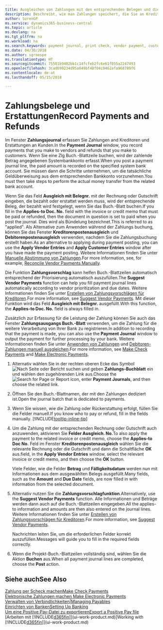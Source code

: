 ```yaml
---
title: Ausgleichen von Zahlungen mit den entsprechenden Belegen und diese buchen| Microsoft Docs
description: Beschreibt, wie man Zahlungen speichert, die Sie an Kreditoren und Erstattungen leisten, die Sie den Debitoren erstellen.
author: SorenGP
ms.service: dynamics365-business-central
ms.topic: article
ms.devlang: na
ms.tgt_pltfrm: na
ms.workload: na
ms.search.keywords: payment journal, print check, vendor payment, customer refund, creditor, debt, balance due, AP
ms.date: 04/30/2018
ms.author: sgroespe
ms.translationtype: HT
ms.sourcegitcommit: 75501b9402bb1c14fcfeb2fc6e61f055a2247493
ms.openlocfilehash: 3cad699234d95a849bf48f04c8462afa968789f6
ms.contentlocale: de-at
ms.lasthandoff: 05/15/2018

---
```

# <a name="record-payments-and-refunds"></a><span data-ttu-id="63fef-103">Zahlungsbelege und Erstattungen</span><span class="sxs-lookup"><span data-stu-id="63fef-103">Record Payments and Refunds</span></span>
<span data-ttu-id="63fef-104">Im Fenster **Zahlungsjournal** erfassen Sie Zahlungen and Kreditoren und Erstattungen an Kunden.</span><span class="sxs-lookup"><span data-stu-id="63fef-104">In the **Payment Journal** window, you record payments that you make to vendors and refunds that you make to customers.</span></span> <span data-ttu-id="63fef-105">Wenn Sie eine Zlg Buch.-Blattzeile buchen, wird der zahlende Betrag angegebenen Systembankkonto erfasst.</span><span class="sxs-lookup"><span data-stu-id="63fef-105">When you post a payment journal line, the paid amount is recorded on the specified system bank account.</span></span> <span data-ttu-id="63fef-106">Sie müssen dann die Schritte unternehmen, um die tatsächliche Geldüberweisung aus dem entsprechenden Bankkonto vorzunehmen.</span><span class="sxs-lookup"><span data-stu-id="63fef-106">You must then take steps to perform the actual money transfer from the related bank account.</span></span>

<span data-ttu-id="63fef-107">Wenn Sie das Feld **Ausgleich mit Belegnr.** mit der Rechnung oder Gutschrift eingeben, die bezahlt oder erstattet werden muss, wird der entsprechende Beleg, der bezahlt wird festgelegt, wenn Sie das Buch.-Blatt buchen.</span><span class="sxs-lookup"><span data-stu-id="63fef-107">If you fill in the **Applies-to Doc. No.** field with the invoice or credit memo that must be paid or refunded, then the document in question is set to paid when you post the journal.</span></span> <span data-ttu-id="63fef-108">Dies wird als Bündelung bezeichnet.</span><span class="sxs-lookup"><span data-stu-id="63fef-108">This is referred to as "applied".</span></span> <span data-ttu-id="63fef-109">Als Alternative zum Anwenden während der Zahlungs buchung, können Sie das Fenster **Kreditorenpostenausgleich** und **Debitorenpostenausgleich** verwenden, nachdem Sie die Zahlungsbuchung erstellt haben.</span><span class="sxs-lookup"><span data-stu-id="63fef-109">As an alternative to applying during payment posting, you can use the **Apply Vendor Entries** and **Apply Customer Entries** window after you have made the payment posting.</span></span> <span data-ttu-id="63fef-110">Weitere Informationen finden Sie unter [Manuelle Abstimmung von Zahlungen](payables-how-apply-purchase-transactions-manually.md).</span><span class="sxs-lookup"><span data-stu-id="63fef-110">For more information, see, for example, [Reconcile Vendor Payments Manually](payables-how-apply-purchase-transactions-manually.md).</span></span>

<span data-ttu-id="63fef-111">Die Funktion **Zahlungsvorschlag** kann helfen Buch.-Blattzeilen automatisch entsprechend der Priorisierung automatisch auszufüllen.</span><span class="sxs-lookup"><span data-stu-id="63fef-111">The **Suggest Vendor Payments** function can help you fill payment journal lines automatically according to vendor prioritization and due dates.</span></span> <span data-ttu-id="63fef-112">Weitere Informationen finden Sie unter [Erstellen von Zahlungsvorschlägen für Kreditoren](payables-how-suggest-vendor-payments.md).</span><span class="sxs-lookup"><span data-stu-id="63fef-112">For more information, see [Suggest Vendor Payments](payables-how-suggest-vendor-payments.md).</span></span> <span data-ttu-id="63fef-113">Mit dieser Funktion wird das Feld **Ausgleich mit Belegnr.** ausgefüllt.</span><span class="sxs-lookup"><span data-stu-id="63fef-113">With this function, the **Applies-to Doc. No.** field is always filled in.</span></span>

<span data-ttu-id="63fef-114">Zusätzlich zur Erfassung für die Leistung der Zahlung können Sie auch das Fenster **Zahlungsausgangs Buch.-Blatt** verwenden, um die Zahlung für die weitere Verarbeitung von Ihrer Bank zu registrieren.</span><span class="sxs-lookup"><span data-stu-id="63fef-114">In addition to recording that the payment is made, you can also use the **Payment Journal** window to output the payment for further processing by your bank.</span></span> <span data-ttu-id="63fef-115">Weitere Informationen finden Sie unter [Anwenden von Zahlungen](payables-how-work-checks.md) und [Debitoren-Zahlungen manuell ausgleichen](payables-how-export-payments-bank-file.md).</span><span class="sxs-lookup"><span data-stu-id="63fef-115">For more information, see [Make Check Payments](payables-how-work-checks.md) and [Make Electronic Payments](payables-how-export-payments-bank-file.md).</span></span>  

1. <span data-ttu-id="63fef-116">Alternativ wählen Sie in der rechten oberen Ecke das Symbol ![Nach Seite oder Bericht suchen](media/ui-search/search_small.png "Nach Seite oder Bericht suchen") und geben **Zahlungs-Buchblatt** ein und wählen den zugehörenden Link aus.</span><span class="sxs-lookup"><span data-stu-id="63fef-116">Choose the ![Search for Page or Report](media/ui-search/search_small.png "Search for Page or Report icon") icon, enter **Payment Journals**, and then choose the related link.</span></span>
2. <span data-ttu-id="63fef-117">Öffnen Sie den Buch.-Blattnamen, der mit den Zahlungen dediziert ist.</span><span class="sxs-lookup"><span data-stu-id="63fef-117">Open the journal batch that is dedicated to payments.</span></span>
3. <span data-ttu-id="63fef-118">Wenn Sie wissen, wie die Zahlung oder Rückerstattung erfolgt, füllen Sie die Felder manuell.</span><span class="sxs-lookup"><span data-stu-id="63fef-118">If you know who to pay or refund, fill in the fields manually.</span></span> [!INCLUDE[tooltip-inline-tip](includes/tooltip-inline-tip_md.md)]
4. <span data-ttu-id="63fef-119">Um die Zahlung mit der entsprechenden Rechnung oder Gutschrift auch anzuwenden, aktivieren Sie **Felder Ausgleich. No.**</span><span class="sxs-lookup"><span data-stu-id="63fef-119">To also apply the payment to the related invoice or credit memo, choose the **Applies-to Doc No.**</span></span> <span data-ttu-id="63fef-120">Feld im Fenster **Kreditorenpostenausgleich** wählen Sie die relevante Rechnung oder die Gutschrift und dann die Schaltfläche **OK** aus.</span><span class="sxs-lookup"><span data-stu-id="63fef-120">field, in the **Apply Vendor Entries** window, select the relevant invoice or credit memo, and then choose the **OK** button.</span></span>

    <span data-ttu-id="63fef-121">Viele Felder, wie die Felder **Betrag** und **Fälligkeitsdatum** werden nun mit Informationen aus dem ausgewählten Belegs ausgefüllt.</span><span class="sxs-lookup"><span data-stu-id="63fef-121">Many fields, such as the **Amount** and **Due Date** fields, are now filled in with information from the selected document.</span></span>
5. <span data-ttu-id="63fef-122">Alternativ nutzen Sie die **Zahlungsvorschlagfunktion**.</span><span class="sxs-lookup"><span data-stu-id="63fef-122">Alternatively, use the **Suggest Vendor Payments** function.</span></span> <span data-ttu-id="63fef-123">Alle Informationen und Beträge werden dann auch auf die Buch.-Blattzeilen eingegeben.</span><span class="sxs-lookup"><span data-stu-id="63fef-123">All the applies-to information and amounts are then also entered on the journal lines.</span></span> <span data-ttu-id="63fef-124">Weitere Informationen finden Sie unter [Erstellen von Zahlungsvorschlägen für Kreditoren](payables-how-suggest-vendor-payments.md).</span><span class="sxs-lookup"><span data-stu-id="63fef-124">For more information, see [Suggest Vendor Payments](payables-how-suggest-vendor-payments.md).</span></span>

    <span data-ttu-id="63fef-125">Nachrichten leiten Sie, um die erforderlichen Felder korrekt auszufüllen.</span><span class="sxs-lookup"><span data-stu-id="63fef-125">Messages will guide you to fill in the required fields correctly.</span></span>
6.  <span data-ttu-id="63fef-126">Wenn die Projekt-Buch.-Blattzeilen vollständig sind, wählen Sie die Aktion **Buchen** aus.</span><span class="sxs-lookup"><span data-stu-id="63fef-126">When all payment journal lines are completed, choose the **Post** action.</span></span>

## <a name="see-also"></a><span data-ttu-id="63fef-127">Siehe auch</span><span class="sxs-lookup"><span data-stu-id="63fef-127">See Also</span></span>
[<span data-ttu-id="63fef-128">Zahlung per Scheck machen</span><span class="sxs-lookup"><span data-stu-id="63fef-128">Make Check Payments</span></span>](payables-how-work-checks.md)  
[<span data-ttu-id="63fef-129">Elektronische Zahlungen machen </span><span class="sxs-lookup"><span data-stu-id="63fef-129">Make Electronic Payments</span></span>](payables-how-export-payments-bank-file.md)  
[<span data-ttu-id="63fef-130">Verwalten von Verbindlichkeiten|</span><span class="sxs-lookup"><span data-stu-id="63fef-130">Managing Payables</span></span>](payables-manage-payables.md)  
[<span data-ttu-id="63fef-131">Einrichten von Banken</span><span class="sxs-lookup"><span data-stu-id="63fef-131">Setting Up Banking</span></span>](bank-setup-banking.md)  
[<span data-ttu-id="63fef-132">Um eine Positive Pay-Datei zu exportieren</span><span class="sxs-lookup"><span data-stu-id="63fef-132">Export a Positive Pay file</span></span>](finance-how-positive-pay.md)  
<span data-ttu-id="63fef-133">[Arbeiten mit [!INCLUDE[d365fin](includes/d365fin_md.md)]](ui-work-product.md)</span><span class="sxs-lookup"><span data-stu-id="63fef-133">[Working with [!INCLUDE[d365fin](includes/d365fin_md.md)]](ui-work-product.md)</span></span>  

